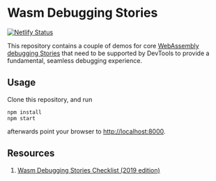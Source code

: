 Wasm Debugging Stories
======================

[![Netlify Status](https://api.netlify.com/api/v1/badges/98a058ef-8852-4e87-8660-6c5575ba1aaa/deploy-status)](https://app.netlify.com/sites/wasm-dbg-stories/deploys)

This repository contains a couple of demos for core [WebAssembly debugging Stories](http://bit.ly/wasm-dbg-stories-2019) that
need to be supported by DevTools to provide a fundamental, seamless debugging experience.

Usage
-----

Clone this repository, and run

```
npm install
npm start
```

afterwards point your browser to [http://localhost:8000](http://localhost:8000).

Resources
---------

1. [Wasm Debugging Stories Checklist (2019 edition)](http://bit.ly/wasm-dbg-stories-2019)
